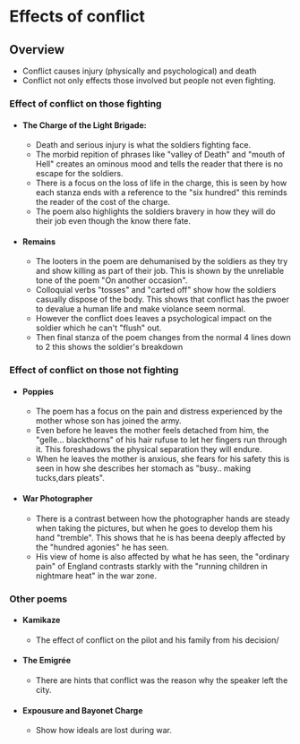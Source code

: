 # Effects of conflict

## Overview
- Conflict causes injury (physically and psychological) and death
- Conflict not only effects those involved but people not even fighting.

### Effect of conflict on those fighting
- #### The Charge of the Light Brigade:
    - Death and serious injury is what the soldiers fighting face.
    - The morbid repition of phrases like "valley of Death" and "mouth of Hell" creates an ominous mood and tells the reader that there is no escape for the soldiers.
    - There is a focus on the loss of life in the charge, this is seen by how each stanza ends with a reference to the "six hundred" this reminds the reader of the cost of the charge.
    - The poem also highlights the soldiers bravery in how they will do their job even though the know there fate.

- #### Remains
    - The looters in the poem are dehumanised by the soldiers as they try and show killing as part of their job. This is shown by the unreliable tone of the poem "On another occasion".
    - Colloquial verbs "tosses" and "carted off" show how the soldiers casually dispose of the body. This shows that conflict has the pwoer to devalue a human life and make violance seem normal.
    - However the conflict does leaves a psychological impact on the soldier which he can't "flush" out.
    - Then final stanza of the poem changes from the normal 4 lines down to 2 this shows the soldier's breakdown

### Effect of conflict on those not fighting
- #### Poppies
    - The poem has a focus on the pain and distress experienced by the mother whose son has joined the army.
    - Even before he leaves the mother feels detached from him, the "gelle... blackthorns" of his hair rufuse to let her fingers run through it. This foreshadows the physical separation they will endure.
    - When he leaves the mother is anxious, she fears for his safety this is seen in how she describes her stomach as "busy.. making tucks,dars pleats".

- #### War Photographer
    - There is a contrast between how the photographer hands are steady when taking the pictures, but when he goes to develop them his hand "tremble". This shows that he is has beena deeply affected by the "hundred agonies" he has seen.
    - His view of home is also affected by what he has seen, the "ordinary pain" of England contrasts starkly with the "running children in nightmare heat" in the war zone.

### Other poems
- #### Kamikaze
    - The effect of conflict on the pilot and his family from his decision/

- #### The Emigrée
    - There are hints that conflict was the reason why the speaker left the city.

- #### Expousure and Bayonet Charge
    - Show how ideals are lost during war.